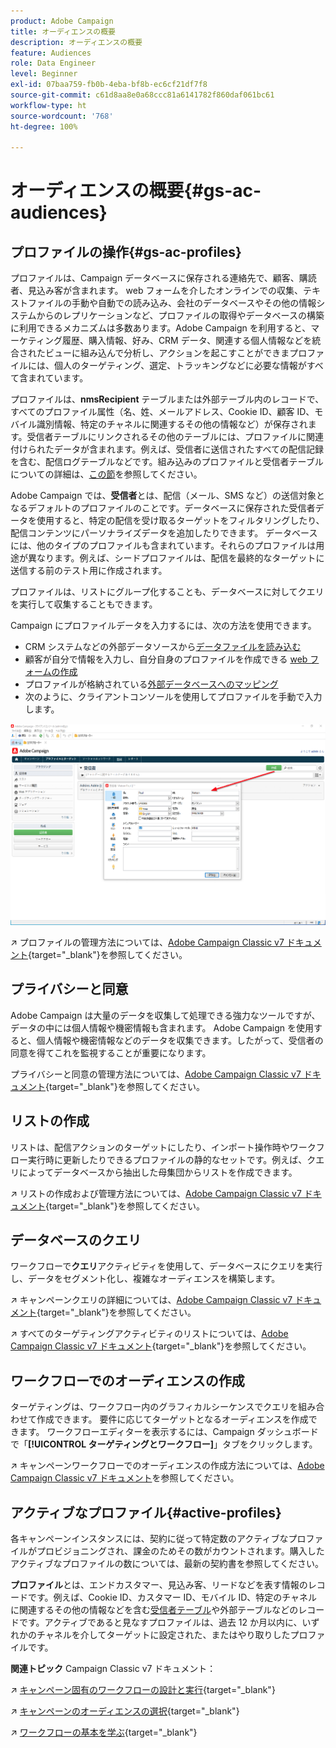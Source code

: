 ```yaml
---
product: Adobe Campaign
title: オーディエンスの概要
description: オーディエンスの概要
feature: Audiences
role: Data Engineer
level: Beginner
exl-id: 07baa759-fb0b-4eba-bf8b-ec6cf21df7f8
source-git-commit: c61d8aa8e0a68ccc81a6141782f860daf061bc61
workflow-type: ht
source-wordcount: '768'
ht-degree: 100%

---
```


# オーディエンスの概要{#gs-ac-audiences}

## プロファイルの操作{#gs-ac-profiles}

プロファイルは、Campaign データベースに保存される連絡先で、顧客、購読者、見込み客が含まれます。 web フォームを介したオンラインでの収集、テキストファイルの手動や自動での読み込み、会社のデータベースやその他の情報システムからのレプリケーションなど、プロファイルの取得やデータベースの構築に利用できるメカニズムは多数あります。Adobe Campaign を利用すると、マーケティング履歴、購入情報、好み、CRM データ、関連する個人情報などを統合されたビューに組み込んで分析し、アクションを起こすことができまプロファイルには、個人のターゲティング、選定、トラッキングなどに必要な情報がすべて含まれています。

プロファイルは、**nmsRecipient** テーブルまたは外部テーブル内のレコードで、すべてのプロファイル属性（名、姓、メールアドレス、Cookie ID、顧客 ID、モバイル識別情報、特定のチャネルに関連するその他の情報など）が保存されます。受信者テーブルにリンクされるその他のテーブルには、プロファイルに関連付けられたデータが含まれます。例えば、受信者に送信されたすべての配信記録を含む、配信ログテーブルなどです。組み込みのプロファイルと受信者テーブルについての詳細は、[この節](../dev/datamodel.md#ootb-profiles)を参照してください。

Adobe Campaign では、**受信者**&#x200B;とは、配信（メール、SMS など）の送信対象となるデフォルトのプロファイルのことです。データベースに保存された受信者データを使用すると、特定の配信を受け取るターゲットをフィルタリングしたり、配信コンテンツにパーソナライズデータを追加したりできます。 データベースには、他のタイプのプロファイルも含まれています。それらのプロファイルは用途が異なります。例えば、シードプロファイルは、配信を最終的なターゲットに送信する前のテスト用に作成されます。

プロファイルは、リストにグループ化することも、データベースに対してクエリを実行して収集することもできます。


Campaign にプロファイルデータを入力するには、次の方法を使用できます。

* CRM システムなどの外部データソースから[データファイルを読み込む](import.md)
* 顧客が自分で情報を入力し、自分自身のプロファイルを作成できる [web フォームの作成](../dev/webapps.md)
* プロファイルが格納されている[外部データベースへのマッピング](../connect/fda.md)
* 次のように、クライアントコンソールを使用してプロファイルを手動で入力します。

![](assets/create-profile.png)


↗️ プロファイルの管理方法については、[Adobe Campaign Classic v7 ドキュメント](https://experienceleague.adobe.com/docs/campaign-classic/using/getting-started/profile-management/about-profiles.html?lang=ja){target=&quot;_blank&quot;}を参照してください。


## プライバシーと同意

Adobe Campaign は大量のデータを収集して処理できる強力なツールですが、データの中には個人情報や機密情報も含まれます。 Adobe Campaign を使用すると、個人情報や機密情報などのデータを収集できます。したがって、受信者の同意を得てこれを監視することが重要になります。

 プライバシーと同意の管理方法については、[Adobe Campaign Classic v7 ドキュメント](https://experienceleague.adobe.com/docs/campaign-classic/using/getting-started/privacy/privacy-and-recommendations.html?lang=ja){target=&quot;_blank&quot;}を参照してください。

## リストの作成

リストは、配信アクションのターゲットにしたり、インポート操作時やワークフロー実行時に更新したりできるプロファイルの静的なセットです。例えば、クエリによってデータベースから抽出した母集団からリストを作成できます。

↗️ リストの作成および管理方法については、[Adobe Campaign Classic v7 ドキュメント](https://experienceleague.adobe.com/docs/campaign-classic/using/getting-started/profile-management/creating-and-managing-lists.html?lang=ja){target=&quot;_blank&quot;}を参照してください。

## データベースのクエリ

ワークフローで&#x200B;**クエリ**&#x200B;アクティビティを使用して、データベースにクエリを実行し、データをセグメント化し、複雑なオーディエンスを構築します。

↗️ キャンペーンクエリの詳細については、[Adobe Campaign Classic v7 ドキュメント](https://experienceleague.adobe.com/docs/campaign-classic/using/automating-with-workflows/advanced-management/about-technical-workflows.html?lang=ja){target=&quot;_blank&quot;}を参照してください。

↗️ すべてのターゲティングアクティビティのリストについては、[Adobe Campaign Classic v7 ドキュメント](https://experienceleague.adobe.com/docs/campaign-classic/using/automating-with-workflows/targeting-activities/about-targeting-activities.html?lang=ja){target=&quot;_blank&quot;}を参照してください。

## ワークフローでのオーディエンスの作成

ターゲティングは、ワークフロー内のグラフィカルシーケンスでクエリを組み合わせて作成できます。 要件に応じてターゲットとなるオーディエンスを作成できます。 ワークフローエディターを表示するには、Campaign ダッシュボードで「**[!UICONTROL ターゲティングとワークフロー]**」タブをクリックします。

↗️ キャンペーンワークフローでのオーディエンスの作成方法については、[Adobe Campaign Classic v7 ドキュメント](https://experienceleague.adobe.com/docs/campaign-classic/using/orchestrating-campaigns/orchestrate-campaigns/marketing-campaign-target.html?lang=ja#building-the-main-target-in-a-workflow)を参照してください。


## アクティブなプロファイル{#active-profiles}

各キャンペーンインスタンスには、契約に従って特定数のアクティブなプロファイルがプロビジョニングされ、課金のためその数がカウントされます。購入したアクティブなプロファイルの数については、最新の契約書を参照してください。

**プロファイル**&#x200B;とは、エンドカスタマー、見込み客、リードなどを表す情報のレコードです。例えば、Cookie ID、カスタマー ID、モバイル ID、特定のチャネルに関連するその他の情報などを含む[受信者テーブル](../dev/datamodel.md)や外部テーブルなどのレコードです。アクティブであると見なすプロファイルは、過去 12 か月以内に、いずれかのチャネルを介してターゲットに設定された、またはやり取りしたプロファイルです。

<!--
You can monitor the number of active profiles used on your instances directly from Campaign Control Panel. 

↗️ For more on this, refer to the [Control Panel documentation](https://docs.adobe.com/content/help/en/control-panel/using/performance-monitoring/active-profiles-monitoring.html).
-->

**関連トピック** Campaign Classic v7 ドキュメント：

↗️ [キャンペーン固有のワークフローの設計と実行](https://experienceleague.adobe.com/docs/campaign-classic/using/automating-with-workflows/advanced-management/about-technical-workflows.html?lang=ja){target=&quot;_blank&quot;}

↗️ [キャンペーンのオーディエンスの選択](https://experienceleague.adobe.com/docs/campaign-classic/using/orchestrating-campaigns/orchestrate-campaigns/marketing-campaign-target.html?lang=ja){target=&quot;_blank&quot;}

↗️ [ワークフローの基本を学ぶ](https://experienceleague.adobe.com/docs/campaign-classic/using/automating-with-workflows/advanced-management/about-technical-workflows.html?lang=ja){target=&quot;_blank&quot;}
